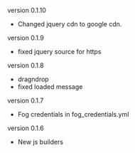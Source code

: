 version 0.1.10

* Changed jquery cdn to google cdn.

version 0.1.9

* fixed jquery source for https

version 0.1.8

* dragndrop
* fixed loaded message

version 0.1.7

* Fog credentials in fog_credentials.yml

version 0.1.6
  
* New js builders